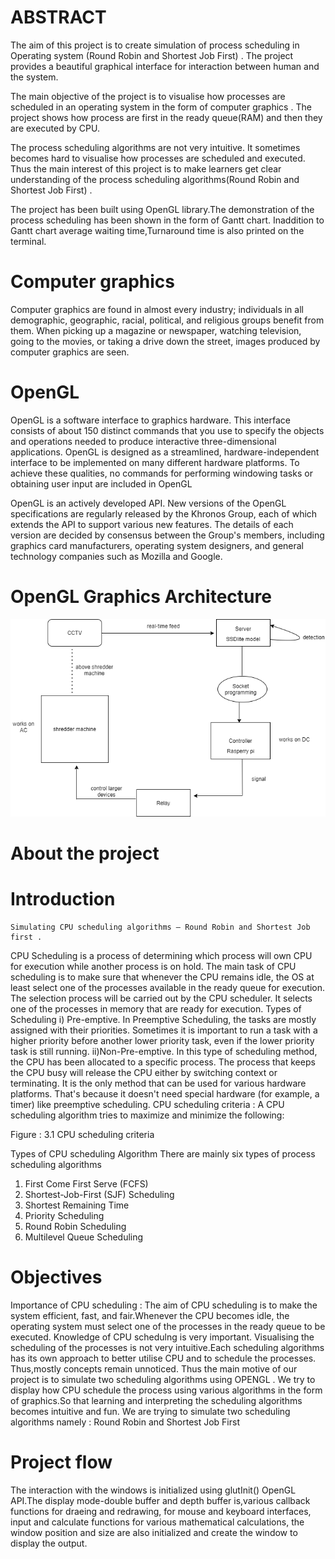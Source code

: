 # ABSTRACT

The aim of this project is to create simulation of process scheduling in Operating system (Round Robin and Shortest Job First) . The project provides a beautiful graphical interface for interaction between human and the system.

The main objective of the project is to visualise how processes are scheduled in an operating system in the form of computer graphics . The project shows how process are first in the ready queue(RAM) and then they are executed by CPU.

The process scheduling algorithms are not very intuitive. It sometimes becomes hard to visualise how processes are scheduled and executed. Thus the main interest of this project is to make learners get clear understanding of the process scheduling algorithms(Round Robin and Shortest Job First) .

The project has been built using OpenGL library.The demonstration of the process scheduling has been shown in the form of Gantt chart. Inaddition to Gantt chart average waiting time,Turnaround time is also printed on the terminal. 

# Computer graphics 

Computer graphics are found in almost every industry; individuals in all demographic, geographic, racial, political, and religious groups benefit from them. When picking up a magazine or newspaper, watching television, going to the movies, or taking a drive down the street, images produced by computer graphics are seen.

# OpenGL
OpenGL is a software interface to graphics hardware. This interface consists of about 150 distinct commands that you use to specify the objects and operations needed to produce interactive three-dimensional applications. OpenGL is designed as a streamlined, hardware-independent interface to be implemented on many different hardware platforms. To achieve these qualities, no commands for performing windowing tasks or obtaining user input are included in OpenGL
 
OpenGL is an actively developed API. New versions of the OpenGL specifications are regularly released by the Khronos Group, each of which extends the API to support various new features. The details of each version are decided by consensus between the Group's members, including graphics card manufacturers, operating system designers, and general technology companies such as Mozilla and Google.

# OpenGL Graphics Architecture

<img src="https://github.com/Shyam-AI/shredder-machine/blob/master/shredder-proj-plan.png" width="800px" height="auto">

# About the project

# Introduction

	Simulating CPU scheduling algorithms – Round Robin and Shortest Job first .
CPU Scheduling is a process of determining which process will own CPU for execution while another process is on hold. The main task of CPU scheduling is to make sure that whenever the CPU remains idle, the OS at least select one of the processes available in the ready queue for execution. The selection process will be carried out by the CPU scheduler. It selects one of the processes in memory that are ready for execution.
Types of Scheduling
i) Pre-emptive.
	In Preemptive Scheduling, the tasks are mostly assigned with their priorities. Sometimes it is important to run a task with a higher priority before another lower priority task, even if the lower priority task is still running.
ii)Non-Pre-emptive.
	In this type of scheduling method, the CPU has been allocated to a specific process. The process that keeps the CPU busy will release the CPU either by switching context or terminating. It is the only method that can be used for various hardware platforms. That's because it doesn't need special hardware (for example, a timer) like preemptive scheduling.
CPU scheduling criteria : 
	A CPU scheduling algorithm tries to maximize and minimize the following:
 
Figure : 3.1 CPU scheduling criteria




Types of CPU scheduling Algorithm
There are mainly six types of process scheduling algorithms
1.	First Come First Serve (FCFS)
2.	Shortest-Job-First (SJF) Scheduling
3.	Shortest Remaining Time
4.	Priority Scheduling
5.	Round Robin Scheduling
6.	Multilevel Queue Scheduling


# Objectives
Importance of CPU scheduling : The aim of CPU scheduling is to make the system efficient, fast, and fair.Whenever the CPU becomes idle, the operating system must select one of the processes in the ready queue to be executed.
Knowledge of CPU schedulng is very important. Visualising the scheduling of the processes is not very intuitive.Each scheduling algorithms has its own approach to better utilise CPU and to schedule the processes. Thus,mostly concepts remain unnoticed.
  Thus the main motive of our project is to simulate two scheduling algorithms using OPENGL . We try to display how CPU schedule the process using various algorithms in the form of graphics.So that learning and interpreting the scheduling algorithms becomes intuitive and fun. We are trying to simulate two scheduling algorithms namely : Round Robin and Shortest Job First


# Project flow 
The interaction with the windows is initialized using glutInit() OpenGL API.The display mode-double buffer and depth buffer is,various callback functions for draeing and redrawing, for mouse and keyboard interfaces, input and calculate functions for various mathematical calculations, the window position and size are also initialized and create the window to display the output.

